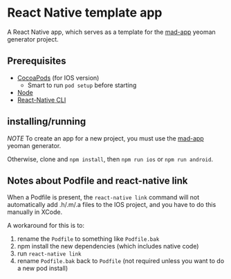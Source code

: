 # React Native template app

A React Native app, which serves as a template for the [mad-app](https://github.com/Statoil/mad-rn-generator) yeoman generator project.

## Prerequisites

* [CocoaPods](https://cocoapods.org/) (for IOS version)
  * Smart to run ```pod setup``` before starting
* [Node](nodejs.org)
* [React-Native CLI](https://facebook.github.io/react-native/docs/getting-started.html)


## installing/running
*NOTE* To create an app for a new project, you must use the [mad-app](https://github.com/Statoil/mad-rn-generator) yeoman generator.

Otherwise, clone and ```npm install```, then ```npm run ios``` or ```npm run android```.

## Notes about Podfile and react-native link
When a Podfile is present, the ```react-native link``` command will not automatically add .h/.m/.a files to the IOS project, and you have to do this manually in XCode. 

A workaround for this is to: 
1) rename the ```Podfile``` to something like ```Podfile.bak```
2) npm install the new dependencies (which includes native code)
3) run ```react-native link```
4) rename ```Podfile.bak``` back to ```Podfile``` (not required unless you want to do a new pod install)
